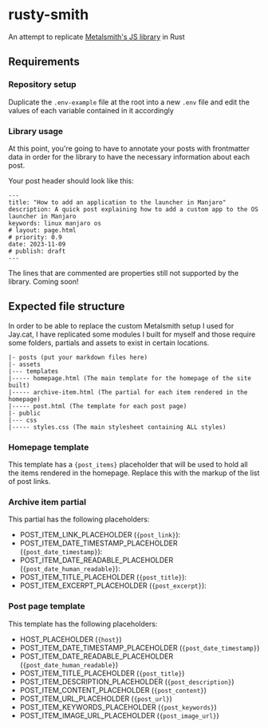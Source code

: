 # rusty-smith
An attempt to replicate [Metalsmith's JS library](https://metalsmith.io/) in Rust

## Requirements

### Repository setup

Duplicate the `.env-example` file at the root into a new `.env` file and edit the values of each variable contained in it accordingly

### Library usage

At this point, you're going to have to annotate your posts with frontmatter data in order for the library to have the necessary information about each post.

Your post header should look like this:

```
---
title: "How to add an application to the launcher in Manjaro"
description: A quick post explaining how to add a custom app to the OS launcher in Manjaro
keywords: linux manjaro os
# layout: page.html
# priority: 0.9
date: 2023-11-09
# publish: draft
---
```

The lines that are commented are properties still not supported by the library. Coming soon!

## Expected file structure

In order to be able to replace the custom Metalsmith setup I used for Jay.cat, I have replicated some modules I built for myself and those require some folders, partials and assets to exist in certain locations.

```
|- posts (put your markdown files here)
|- assets
|--- templates
|----- homepage.html (The main template for the homepage of the site built)
|----- archive-item.html (The partial for each item rendered in the homepage)
|----- post.html (The template for each post page)
|- public
|--- css
|----- styles.css (The main stylesheet containing ALL styles)
```

### Homepage template

This template has a `{post_items}` placeholder that will be used to hold all the items rendered in the homepage. Replace this with the markup of the list of post links.

### Archive item partial

This partial has the following placeholders:

+ POST_ITEM_LINK_PLACEHOLDER (`{post_link}`):
+ POST_ITEM_DATE_TIMESTAMP_PLACEHOLDER (`{post_date_timestamp}`):
+ POST_ITEM_DATE_READABLE_PLACEHOLDER (`{post_date_human_readable}`):
+ POST_ITEM_TITLE_PLACEHOLDER (`{post_title}`):
+ POST_ITEM_EXCERPT_PLACEHOLDER (`{post_excerpt}`):

### Post page template

This template has the following placeholders:

+ HOST_PLACEHOLDER (`{host}`)
+ POST_ITEM_DATE_TIMESTAMP_PLACEHOLDER (`{post_date_timestamp}`)
+ POST_ITEM_DATE_READABLE_PLACEHOLDER (`{post_date_human_readable}`)
+ POST_ITEM_TITLE_PLACEHOLDER (`{post_title}`)
+ POST_ITEM_DESCRIPTION_PLACEHOLDER (`{post_description}`)
+ POST_ITEM_CONTENT_PLACEHOLDER (`{post_content}`)
+ POST_ITEM_URL_PLACEHOLDER (`{post_url}`)
+ POST_ITEM_KEYWORDS_PLACEHOLDER (`{post_keywords}`)
+ POST_ITEM_IMAGE_URL_PLACEHOLDER (`{post_image_url}`)